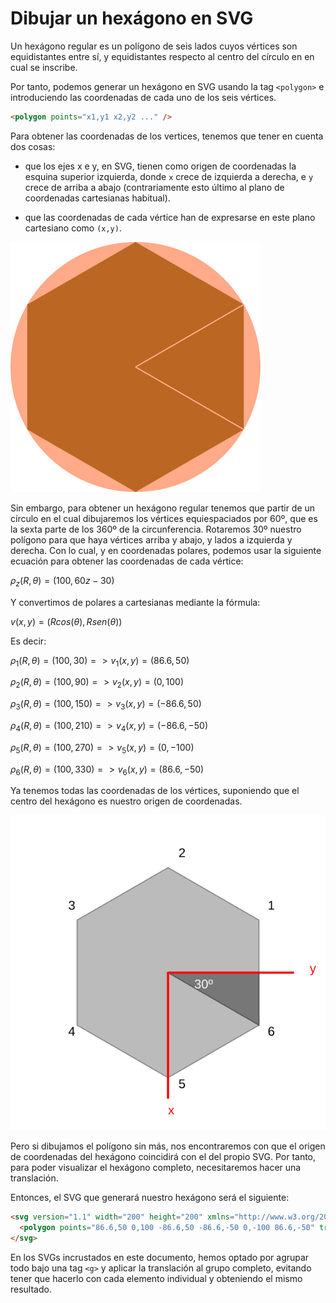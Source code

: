 # Dibujar un hexágono en SVG

Un hexágono regular es un polígono de seis lados cuyos vértices son equidistantes entre sí, y equidistantes respecto al centro del círculo en en cual se inscribe.

Por tanto, podemos generar un hexágono en SVG usando la tag `<polygon>` e introduciendo las coordenadas de cada uno de los seis vértices.

```html
<polygon points="x1,y1 x2,y2 ..." />
```

Para obtener las coordenadas de los vertices, tenemos que tener en cuenta dos cosas:

- que los ejes x e y, en SVG, tienen como origen de coordenadas la esquina superior izquierda, donde `x` crece de izquierda a derecha, e `y` crece de arriba a abajo (contrariamente esto último al plano de coordenadas cartesianas habitual). 

- que las coordenadas de cada vértice han de expresarse en este plano cartesiano como `(x,y)`.

![Hexagon](./hexagon1.svg)

Sin embargo, para obtener un hexágono regular tenemos que partir de un círculo en el cual dibujaremos los vértices equiespaciados por 60º, que es la sexta parte de los 360º de la circunferencia. Rotaremos 30º nuestro polígono para que haya vértices arriba y abajo, y lados a izquierda y derecha. Con lo cual, y en coordenadas polares, podemos usar la siguiente ecuación para obtener las coordenadas de cada vértice:

$ρ_z(R,θ)=(100, 60z - 30)$

Y convertimos de polares a cartesianas mediante la fórmula:

$v(x,y)=(Rcos(θ),Rsen(θ))$

Es decir:

$ρ_1(R,θ)=(100, 30)=>v_1(x,y)=(86.6, 50)$

$ρ_2(R,θ)=(100, 90)=>v_2(x,y)=(0, 100)$

$ρ_3(R,θ)=(100, 150)=>v_3(x,y)=(-86.6, 50)$

$ρ_4(R,θ)=(100, 210)=>v_4(x,y)=(-86.6, -50)$

$ρ_5(R,θ)=(100, 270)=>v_5(x,y)=(0, -100)$

$ρ_6(R,θ)=(100, 330)=>v_6(x,y)=(86.6, -50)$

Ya tenemos todas las coordenadas de los vértices, suponiendo que el centro del hexágono es nuestro origen de coordenadas.

![Hexagon](./hexagon2.svg)

Pero si dibujamos el polígono sin más, nos encontraremos con que el origen de coordenadas del hexágono coincidirá con el del propio SVG. Por tanto, para poder visualizar el hexágono completo, necesitaremos hacer una translación.

Entonces, el SVG que generará nuestro hexágono será el siguiente:

```html
<svg version="1.1" width="200" height="200" xmlns="http://www.w3.org/2000/svg" xmlns:xlink="http://www.w3.org/1999/xlink">
  <polygon points="86.6,50 0,100 -86.6,50 -86.6,-50 0,-100 86.6,-50" transform="translate(100 100)" />
</svg>
```

En los SVGs incrustados en este documento, hemos optado por agrupar todo bajo una tag `<g>` y aplicar la translación al grupo completo, evitando tener que hacerlo con cada elemento individual y obteniendo el mismo resultado.
